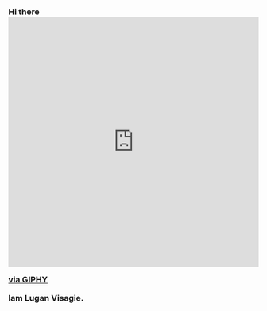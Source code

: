### Hi there <div style="width:100%;height:0;padding-bottom:100%;position:relative;"><iframe src="https://giphy.com/embed/jKkqqRlfzajljKVV5p" width="100%" height="100%" style="position:absolute" frameBorder="0" class="giphy-embed" allowFullScreen></iframe></div><p><a href="https://giphy.com/gifs/Adbros-jKkqqRlfzajljKVV5p">via GIPHY</a></p>Iam Lugan Visagie.

<!--
**Lugan2004/Lugan2004** is a ✨ _special_ ✨ repository because its `README.md` (this file) appears on your GitHub profile.

Here are some ideas to get you started:

- 🔭 I’m currently working on ...
- 🌱 I’m currently learning ...
- 👯 I’m looking to collaborate on ...
- 🤔 I’m looking for help with ...
- 💬 Ask me about ...
- 📫 How to reach me: ...
- 😄 Pronouns: ...
- ⚡ Fun fact: ...
-->
